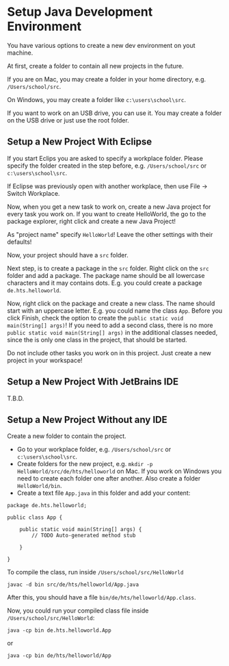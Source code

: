# Setup Java Development Environment

You have various options to create a new dev environment on yout machine.

At first, create a folder to contain all new projects in the future.

If you are on Mac, you may create a folder in your home directory, e.g. `/Users/school/src`.

On Windows, you may create a folder like `c:\users\school\src`.

If you want to work on an USB drive, you can use it. You may create a folder on the USB drive or just use the root folder.

## Setup a New Project With Eclipse

If you start Eclips you are asked to specify a workplace folder. Please specify the folder created in the step before, e.g. `/Users/school/src` or `c:\users\school\src`.

If Eclipse was previously open with another workplace, then use File -> Switch Workplace.

Now, when you get a new task to work on, create a new Java project for every task you work on. If you want
to create HelloWorld, the go to the package explorer, right click and create a new Java Project!

As "project name" specify `HelloWorld`! Leave the other settings with their defaults!

Now, your project should have a `src` folder.

Next step, is to create a package in the `src` folder. Right click on the `src` folder and add a package.
The package name should be all lowercase characters and it may contains dots. E.g. you could create a package `de.hts.helloworld`.

Now, right click on the package and create a new class. The name should start with an uppercase letter. E.g. you could name the class `App`. Before you click Finish, check the option to create the `public static void main(String[] args)`! If you need to add a second class, there is no more `public static void main(String[] args)` in the additional classes needed, since the is only one class in the project, that should be started.

Do not include other tasks you work on in this project. Just create a new project in your workspace!

## Setup a New Project With JetBrains IDE

T.B.D.

## Setup a New Project Without any IDE

Create a new folder to contain the project.
  - Go to your workplace folder, e.g. `/Users/school/src` or `c:\users\school\src`.
  - Create folders for the new project, e.g. `mkdir -p HelloWorld/src/de/hts/helloworld` on Mac. If you work on Windows you need to create each folder one after another. Also create a folder `HelloWorld/bin`.
  - Create a text file `App.java` in this folder and add your content:

```
package de.hts.helloworld;

public class App {

	public static void main(String[] args) {
		// TODO Auto-generated method stub

	}

}
```

To compile the class, run inside `/Users/school/src/HelloWorld`

    javac -d bin src/de/hts/helloworld/App.java

After this, you should have a file `bin/de/hts/helloworld/App.class`.

Now, you could run your compiled class file inside `/Users/school/src/HelloWorld`:

    java -cp bin de.hts.helloworld.App

or

    java -cp bin de/hts/helloworld/App










